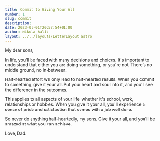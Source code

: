 ```yaml
---
title: Commit to Giving Your All
number: 1
slug: commit
description:
date: 2023-01-01T20:57:54+01:00
author: Nikola Balić
layout: ../../layouts/LetterLayout.astro
---
```


My dear sons,

In life, you'll be faced with many decisions and choices. It's important to understand that either you are doing something, or you're not. There's no middle ground, no in-between.

Half-hearted effort will only lead to half-hearted results. When you commit to something, give it your all. Put your heart and soul into it, and you'll see the difference in the outcomes.

This applies to all aspects of your life, whether it's school, work, relationships or hobbies. When you give it your all, you'll experience a sense of pride and satisfaction that comes with a job well done.

So never do anything half-heartedly, my sons. Give it your all, and you'll be amazed at what you can achieve.

Love, Dad.

